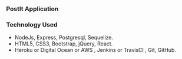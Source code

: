 ### PostIt Application

### Technology Used

- NodeJs, Express, Postgresql, Sequelize.
- HTML5, CSS3, Bootstrap, jQuery, React.
- Heroku or Digital Ocean or AWS , Jenkins or TravisCI , Git, GitHub.
